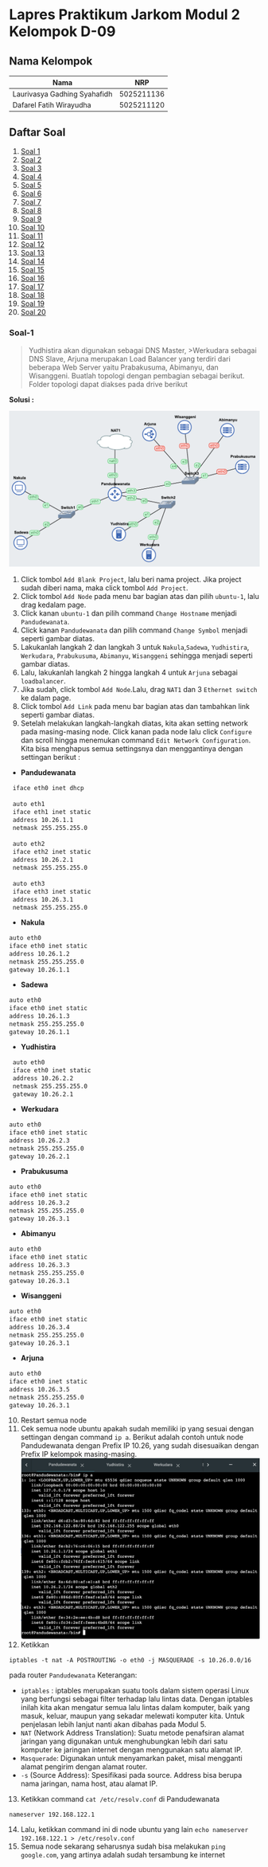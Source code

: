 # **Lapres Praktikum Jarkom Modul 2 Kelompok D-09**
## **Nama Kelompok**
|**Nama**|**NRP**|
|--------|-------|
|Laurivasya Gadhing Syahafidh|5025211136|
|Dafarel Fatih Wirayudha     |5025211120|

## **Daftar Soal**
1. [Soal 1](#Soal-1)
2. [Soal 2](#Soal-2)
3. [Soal 3](#Soal-3)
4. [Soal 4](#Soal-4)
5. [Soal 5](#Soal-5)
6. [Soal 6](#Soal-6)
7. [Soal 7](#Soal-7)
8. [Soal 8](#Soal-8)
9. [Soal 9](#Soal-9)
10. [Soal 10](#Soal-10)
11. [Soal 11](#Soal-11)
12. [Soal 12](#Soal-12)
13. [Soal 13](#Soal-13)
14. [Soal 14](#Soal-14)
15. [Soal 15](#Soal-15)
16. [Soal 16](#Soal-16)
17. [Soal 17](#Soal-17)
18. [Soal 18](#Soal-18)
19. [Soal 19](#Soal-19)
20. [Soal 20](#Soal-20)

### Soal-1
> Yudhistira akan digunakan sebagai DNS Master, >Werkudara sebagai DNS Slave, Arjuna merupakan Load Balancer yang terdiri dari beberapa Web Server yaitu Prabakusuma, Abimanyu, dan Wisanggeni. Buatlah topologi dengan pembagian sebagai berikut. Folder topologi dapat diakses pada drive berikut

**Solusi :**

![topologi](https://github.com/laurivasyyy/Jarkom-Modul-2-D09-2023/blob/cd2550ae557469d89f7412a888c4241be227e325/assets/topologi.png)

1. Click tombol `Add Blank Project`, lalu beri nama project. Jika project sudah diberi nama, maka click tombol `Add Project`.
2. Click tombol `Add Node` pada menu bar bagian atas dan pilih `ubuntu-1`, lalu drag kedalam page.
3. Click kanan `ubuntu-1` dan pilih command `Change Hostname` menjadi `Pandudewanata`.
4. Click kanan `Pandudewanata` dan pilih command `Change Symbol` menjadi seperti gambar diatas.
5. Lakukanlah langkah 2 dan langkah 3 untuk `Nakula`,`Sadewa`, `Yudhistira`, `Werkudara`, `Prabukusuma`, `Abimanyu`, `Wisanggeni` sehingga menjadi seperti gambar diatas.
6. Lalu, lakukanlah langkah 2 hingga langkah 4 untuk `Arjuna` sebagai `loadbalancer`.
7. Jika sudah, click tombol `Add Node`.Lalu, drag `NAT1` dan 3 `Ethernet switch` ke dalam page.
8. Click tombol `Add Link` pada menu bar bagian atas dan tambahkan link seperti gambar diatas.
9. Setelah melakukan langkah-langkah diatas, kita akan setting network pada masing-masing node. Click kanan pada node lalu click `Configure` dan scroll hingga menemukan command `Edit Network Configuration`. Kita bisa menghapus semua settingsnya dan menggantinya dengan settingan berikut :
* **Pandudewanata**
``` auto eth0
 iface eth0 inet dhcp

 auto eth1
 iface eth1 inet static
 address 10.26.1.1
 netmask 255.255.255.0

 auto eth2
 iface eth2 inet static
 address 10.26.2.1
 netmask 255.255.255.0

 auto eth3
 iface eth3 inet static
 address 10.26.3.1
 netmask 255.255.255.0 
 ```

 * **Nakula**
 ```
 auto eth0
 iface eth0 inet static
 address 10.26.1.2
 netmask 255.255.255.0
 gateway 10.26.1.1
 ```

 * **Sadewa** 
 ```
 auto eth0
 iface eth0 inet static
 address 10.26.1.3
 netmask 255.255.255.0
 gateway 10.26.1.1
```

* **Yudhistira**
```
 auto eth0
 iface eth0 inet static
 address 10.26.2.2
 netmask 255.255.255.0
 gateway 10.26.2.1
 ```

 * **Werkudara**
 ```
 auto eth0
 iface eth0 inet static
 address 10.26.2.3
 netmask 255.255.255.0
 gateway 10.26.2.1
 ```

 * **Prabukusuma**
 ```
 auto eth0
 iface eth0 inet static
 address 10.26.3.2
 netmask 255.255.255.0
 gateway 10.26.3.1
 ```

 * **Abimanyu**
 ```
 auto eth0
 iface eth0 inet static
 address 10.26.3.3
 netmask 255.255.255.0
 gateway 10.26.3.1
 ```

 * **Wisanggeni**
 ```
 auto eth0
 iface eth0 inet static
 address 10.26.3.4
 netmask 255.255.255.0
 gateway 10.26.3.1
 ```

 * **Arjuna**
 ```
 auto eth0
 iface eth0 inet static
 address 10.26.3.5
 netmask 255.255.255.0
 gateway 10.26.3.1
 ```
10. Restart semua node
11. Cek semua node ubuntu apakah sudah memiliki ip yang sesuai dengan settingan dengan command `ip a`. Berikut adalah contoh untuk node Pandudewanata dengan Prefix IP 10.26, yang sudah disesuaikan dengan Prefix IP kelompok masing-masing.
 ![ip-a](https://github.com/laurivasyyy/Jarkom-Modul-2-D09-2023/blob/e077a293c2a17e1fefa9aebf2008480735239b74/assets/Screenshot%202023-10-10%20at%2022.20.43.png)
12. Ketikkan
```
iptables -t nat -A POSTROUTING -o eth0 -j MASQUERADE -s 10.26.0.0/16
```
pada router `Pandudewanata` 
Keterangan:
* `iptables` : iptables merupakan suatu tools dalam sistem operasi Linux yang berfungsi sebagai filter terhadap lalu lintas data. Dengan iptables inilah kita akan mengatur semua lalu lintas dalam komputer, baik yang masuk, keluar, maupun yang sekadar melewati komputer kita. Untuk penjelasan lebih lanjut nanti akan dibahas pada Modul 5.
* `NAT` (Network Address Translation): Suatu metode penafsiran alamat jaringan yang digunakan untuk menghubungkan lebih dari satu komputer ke jaringan internet dengan menggunakan satu alamat IP.
* `Masquerade`: Digunakan untuk menyamarkan paket, misal mengganti alamat pengirim dengan alamat router.
* `-s` (Source Address): Spesifikasi pada source. Address bisa berupa nama jaringan, nama host, atau alamat IP.
13. Ketikkan command `cat /etc/resolv.conf` di Pandudewanata
  ```
  nameserver 192.168.122.1
  ```
14. Lalu, ketikkan command ini di node ubuntu yang lain `echo nameserver 192.168.122.1 > /etc/resolv.conf`
15. Semua node sekarang seharusnya sudah bisa melakukan `ping google.com`, yang artinya adalah sudah tersambung ke internet


